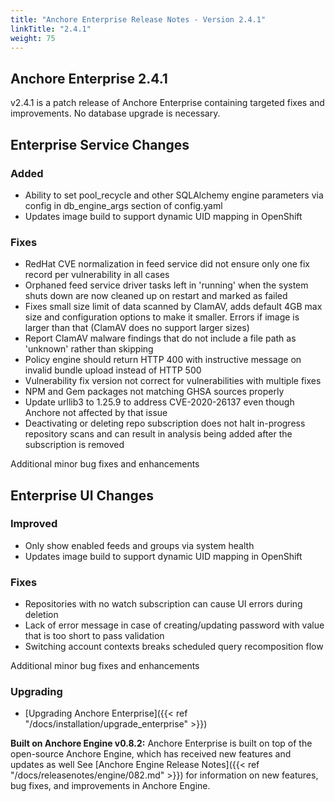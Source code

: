 ```yaml
---
title: "Anchore Enterprise Release Notes - Version 2.4.1"
linkTitle: "2.4.1"
weight: 75
---
```


## Anchore Enterprise 2.4.1

v2.4.1 is a patch release of Anchore Enterprise containing targeted fixes and improvements. No database upgrade is necessary.

## Enterprise Service Changes

### Added

+ Ability to set pool_recycle and other SQLAlchemy engine parameters via config in db_engine_args section of config.yaml 
+ Updates image build to support dynamic UID mapping in OpenShift

### Fixes 

+ RedHat CVE normalization in feed service did not ensure only one fix record per vulnerability in all cases
+ Orphaned feed service driver tasks left in 'running' when the system shuts down are now cleaned up on restart and marked as failed
+ Fixes small size limit of data scanned by ClamAV, adds default 4GB max size and configuration options to make it smaller. Errors if image is larger than that (ClamAV does no support larger sizes)
+ Report ClamAV malware findings that do not include a file path as 'unknown' rather than skipping
+ Policy engine should return HTTP 400 with instructive message on invalid bundle upload instead of HTTP 500
+ Vulnerability fix version not correct for vulnerabilities with multiple fixes
+ NPM and Gem packages not matching GHSA sources properly
+ Update urllib3 to 1.25.9 to address CVE-2020-26137 even though Anchore not affected by that issue
+ Deactivating or deleting repo subscription does not halt in-progress repository scans and can result in analysis being added after the subscription is removed

Additional minor bug fixes and enhancements

## Enterprise UI Changes

### Improved

+ Only show enabled feeds and groups via system health
+ Updates image build to support dynamic UID mapping in OpenShift 

### Fixes

+ Repositories with no watch subscription can cause UI errors during deletion
+ Lack of error message in case of creating/updating password with value that is too short to pass validation
+ Switching account contexts breaks scheduled query recomposition flow

Additional minor bug fixes and enhancements


### Upgrading

* [Upgrading Anchore Enterprise]({{< ref "/docs/installation/upgrade_enterprise" >}})

**Built on Anchore Engine v0.8.2:** Anchore Enterprise is built on top of the open-source Anchore Engine, which has received new features and updates as well See [Anchore Engine Release Notes]({{< ref "/docs/releasenotes/engine/082.md" >}}) for information on new features, bug fixes, and improvements in Anchore Engine.

